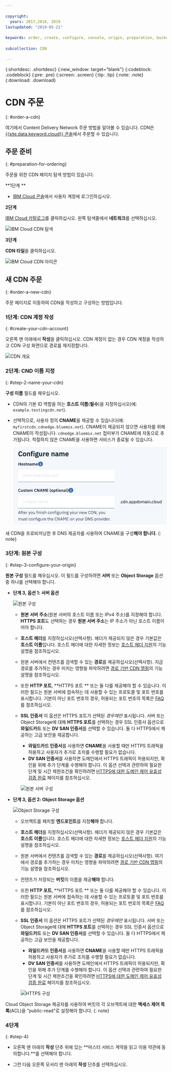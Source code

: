 ```yaml
---

copyright:
  years: 2017,2018, 2019
lastupdated: "2019-05-21"

keywords: order, create, configure, console, origin, preparation, bucket

subcollection: CDN

---
```


{:shortdesc: .shortdesc}
{:new_window: target="blank"}
{:codeblock: .codeblock}
{:pre: .pre}
{:screen: .screen}
{:tip: .tip}
{:note: .note}
{:download: .download}

# CDN 주문
{: #order-a-cdn}

여기에서 Content Delivery Network 주문 방법을 알아볼 수 있습니다. CDN은 [{{site.data.keyword.cloud}} 콘솔](https://cloud.ibm.com/login)에서 주문할 수 있습니다.

## 주문 준비
{: #preparation-for-ordering}

주문을 위한 CDN 페이지 탐색 방법이 있습니다.

**1단계 **

* [IBM Cloud 콘솔](https://cloud.ibm.com/login)에서 사용자 계정에 로그인하십시오.

**2단계**

[IBM Cloud 카탈로그](https://cloud.ibm.com/catalog/)를 클릭하십시오. 왼쪽 탐색줄에서 **네트워크**를 선택하십시오.

   ![IBM Cloud CDN 탐색](images/bluemix_navigation.png)

**3단계**

**CDN 타일**을 클릭하십시오.

   ![IBM Cloud CDN 아이콘](images/bluemix_tile.png)


## 새 CDN 주문
{: #order-a-new-cdn}

주문 페이지로 이동하여 CDN을 작성하고 구성하는 방법입니다.

### 1단계: CDN 계정 작성
{: #create-your-cdn-account}

오른쪽 맨 아래에서 **작성**을 클릭하십시오. CDN 계정이 없는 경우 CDN 계정을 작성하고 CDN 구성 화면으로 경로를 재지정합니다.

   ![CDN 개요](images/content-delivery.png)

### 2단계: CND 이름 지정
{: #step-2-name-your-cdn}

**구성 이름** 필드를 채우십시오.  

  * CDN의 기본 ID 역할을 하는 **호스트 이름**(**필수**)을 지정하십시오(예: `example.testingcdn.net`).  
  * 선택적으로, 사용자 정의 **CNAME**을 제공할 수 있습니다(예: `myfirstcdn.cdnedge.bluemix.net`). CNAME이 제공되지 않으면 사용자를 위해 CNAME이 작성됩니다. `cdnedge.bluemix.net` 접미부가 CNAME에 자동으로 추가됩니다. 적절하지 않은 CNAME을 사용하면 서비스가 종료될 수 있습니다.

       ![구성 이름](images/configure-hostname-cname.png)  

새 CDN을 프로비저닝한 후 DNS 제공자를 사용하여 CNAME을 구성**해야 합니다**.
{: note}
### 3단계: 원본 구성
{: #step-3-configure-your-origin}

**원본 구성** 필드를 채우십시오. 이 필드를 구성하려면 **서버** 또는 **Object Storage** 옵션 중 하나를 선택해야 합니다.  

  * **단계 3, 옵션 1: 서버 옵션**

     ![원본 구성](images/configure-origin-server.png)

      * **원본 서버 주소**(원본 서버의 호스트 이름 또는 IPv4 주소)를 지정해야 합니다. **HTTPS 포트**도 선택하는 경우 **원본 서버 주소**는 IP 주소가 아닌 호스트 이름이어야 합니다.

      * **호스트 헤더**를 지정하십시오(선택사항). 헤더가 제공되지 않은 경우 기본값은 **호스트 이름**입니다. 호스트 헤더에 대한 자세한 정보는 [호스트 헤더 지원](/docs/infrastructure/CDN?topic=CDN-feature-descriptions#host-header-support)의 기능 설명을 참조하십시오.  

      * 원본 서버에서 컨텐츠를 검색할 수 있는 **경로**를 제공하십시오(선택사항). 지금 경로를 추가하는 경우 미치는 영향을 파악하려면 [경로 기반 CDN 맵핑](/docs/infrastructure/CDN?topic=CDN-feature-descriptions#path-based-cdn-mappings)의 기능 설명을 참조하십시오.

      * 또한 **HTTP 포트**, **HTTPS 포트 ** 또는 둘 다를 제공해야 할 수 있습니다. 이러한 필드는 원본 서버에 접속하는 데 사용할 수 있는 프로토콜 및 포트 번호를 표시합니다. 기본이 아닌 포트 번호의 경우, 허용되는 포트 번호의 목록은 [FAQ](/docs/infrastructure/CDN?topic=CDN-faqs#are-there-any-restrictions-on-what-http-and-https-port-numbers-are-allowed-for-akamai-)를 참조하십시오.

      * **SSL 인증서** 이 옵션은 HTTPS 포트가 선택된 _경우에만_ 표시됩니다. 서버 또는 Object Storage에 대해 **HTTPS 포트**를 선택하는 경우 SSL 인증서 옵션으로 **와일드카드** 또는 **DV SAN 인증서**를 선택할 수 있습니다. 둘 다 HTTPS에서 제공하는 고급 보안을 제공합니다.
        * **와일드카드 인증서**를 사용하면 **CNAME**을 사용할 때만 HTTPS 트래픽을 허용하고 사용자가 추가로 조치를 수행할 필요가 없습니다.
        * **DV SAN 인증서**를 사용하면 도메인에서 HTTPS 트래픽이 허용되지만, 확인을 위해 추가 단계를 수행해야 합니다. 이 옵션 선택과 관련하여 필요한 단계 및 시간 제한조건을 확인하려면 [HTTPS에 대한 도메인 제어 유효성 검증 완료](/docs/infrastructure/CDN/how-to-https.html#completing-domain-control-validation-for-https) 페이지를 참조하십시오.

	     ![원본 서버 구성](images/ssl-cert-options.png)

  * **단계 3, 옵션 2: Object Storage 옵션**

    ![Object Storage 구성](images/configure-origin-object-storage.png)

      * 오브젝트를 페치할 **엔드포인트**를 지정**해야** 합니다.

      * **호스트 헤더**를 지정하십시오(선택사항). 헤더가 제공되지 않은 경우 기본값은 **호스트 이름**입니다. 호스트 헤더에 대한 자세한 정보는 [호스트 헤더 지원](/docs/infrastructure/CDN?topic=CDN-feature-descriptions#host-header-support)의 기능 설명을 참조하십시오.  

      * 원본 서버에서 컨텐츠를 검색할 수 있는 **경로**를 제공하십시오(선택사항). 여기에서 경로를 추가하는 경우 미치는 영향을 파악하려면 [경로 기반 CDN 맵핑](/docs/infrastructure/CDN?topic=CDN-feature-descriptions#path-based-cdn-mappings)의 기능 설명을 참조하십시오.

      * 컨텐츠가 저장되는 **버킷**의 이름을 제공**해야** 합니다.

      * 또한 **HTTP 포트**, **HTTPS 포트 ** 또는 둘 다를 제공해야 할 수 있습니다. 이러한 필드는 원본 서버에 접속하는 데 사용할 수 있는 프로토콜 및 포트 번호를 표시합니다. 기본이 아닌 포트 번호의 경우, 허용되는 포트 번호의 목록은 [FAQ](/docs/infrastructure/CDN?topic=CDN-faqs#are-there-any-restrictions-on-what-http-and-https-port-numbers-are-allowed-for-akamai-)를 참조하십시오.

      * **SSL 인증서** 이 옵션은 HTTPS 포트가 선택된 _경우에만_ 표시됩니다. 서버 또는 Object Storage에 대해 **HTTPS 포트**를 선택하는 경우 SSL 인증서 옵션으로 **와일드카드** 또는 **DV SAN 인증서**를 선택할 수 있습니다. 둘 다 HTTPS에서 제공하는 고급 보안을 제공합니다.
        * **와일드카드 인증서**를 사용하면 **CNAME**을 사용할 때만 HTTPS 트래픽을 허용하고 사용자가 추가로 조치를 수행할 필요가 없습니다.
        * **DV SAN 인증서**를 사용하면 도메인에서 HTTPS 트래픽이 허용되지만, 확인을 위해 추가 단계를 수행해야 합니다. 이 옵션 선택과 관련하여 필요한 단계 및 시간 제한조건을 확인하려면 [HTTPS에 대한 도메인 제어 유효성 검증 완료](/docs/infrastructure/CDN?topic=CDN-completing-domain-control-validation-for-https-with-dv-san#completing-domain-control-validation-for-https) 페이지를 참조하십시오.

        ![HTTPS 구성](images/ssl-cert-options.png)

Cloud Object Storage 제공자를 사용하여 버킷의 각 오브젝트에 대한 **액세스 제어 목록**(ACL)을 "public-read"로 설정해야 합니다.
{: note}
      
### 4단계
{: #step-4}

* 오른쪽 맨 아래의 **작성** 단추 위에 있는 **마스터 서비스 계약을 읽고 이용 약관에 동의합니다.**를 선택해야 합니다.

* 그런 다음 오른쪽 모서리 맨 아래의 **작성** 단추를 선택하십시오.
